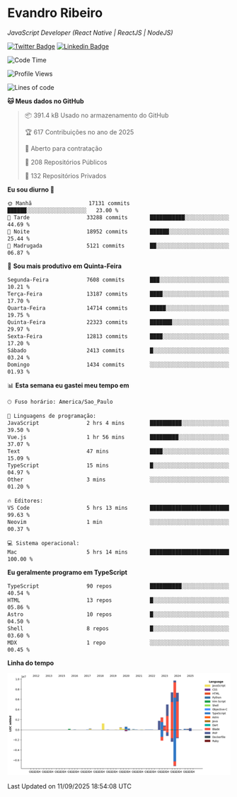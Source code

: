 # Evandro **Ribeiro**

*JavaScript Developer (React Native | ReactJS | NodeJS)*

[![Twitter Badge](https://img.shields.io/badge/-@ribeiroevandro-201B2D?style=flat-square&labelColor=201B2D&logo=twitter&logoColor=white&link=https://twitter.com/ribeiroevandro)](https://twitter.com/ribeiroevandro) 
[![Linkedin Badge](https://img.shields.io/badge/-Evandro%20Ribeiro-201B2D?style=flat-square&logo=Linkedin&logoColor=white&link=https://www.linkedin.com/in/ribeiroevandro)](https://www.linkedin.com/in/ribeiroevandro) 


<!--START_SECTION:waka-->
![Code Time](http://img.shields.io/badge/Code%20Time-4%2C639%20hrs%2035%20mins-blue)

![Profile Views](http://img.shields.io/badge/Visualizac%C3%B5es%20do%20perfil-3-blue)

![Lines of code](https://img.shields.io/badge/Desde%20o%20Hello%20World%20eu%20escrevi-38.1%20million%20linhas%20de%20c%C3%B3digo-blue)

**🐱 Meus dados no GitHub** 

> 📦 391.4 kB Usado no armazenamento do GitHub 
 > 
> 🏆 617 Contribuições no ano de 2025
 > 
> 💼 Aberto para contratação
 > 
> 📜 208 Repositórios Públicos 
 > 
> 🔑 132 Repositórios Privados 
 > 
**Eu sou diurno 🐤** 

```text
🌞 Manhã                  17131 commits       ██████░░░░░░░░░░░░░░░░░░░   23.00 % 
🌆 Tarde                  33288 commits       ███████████░░░░░░░░░░░░░░   44.69 % 
🌃 Noite                  18952 commits       ██████░░░░░░░░░░░░░░░░░░░   25.44 % 
🌙 Madrugada              5121 commits        ██░░░░░░░░░░░░░░░░░░░░░░░   06.87 % 
```
📅 **Sou mais produtivo em Quinta-Feira** 

```text
Segunda-Feira            7608 commits        ███░░░░░░░░░░░░░░░░░░░░░░   10.21 % 
Terça-Feira              13187 commits       ████░░░░░░░░░░░░░░░░░░░░░   17.70 % 
Quarta-Feira             14714 commits       █████░░░░░░░░░░░░░░░░░░░░   19.75 % 
Quinta-Feira             22323 commits       ███████░░░░░░░░░░░░░░░░░░   29.97 % 
Sexta-Feira              12813 commits       ████░░░░░░░░░░░░░░░░░░░░░   17.20 % 
Sábado                   2413 commits        █░░░░░░░░░░░░░░░░░░░░░░░░   03.24 % 
Domingo                  1434 commits        ░░░░░░░░░░░░░░░░░░░░░░░░░   01.93 % 
```


📊 **Esta semana eu gastei meu tempo em** 

```text
🕑︎ Fuso horário: America/Sao_Paulo

💬 Linguagens de programação: 
JavaScript               2 hrs 4 mins        ██████████░░░░░░░░░░░░░░░   39.50 % 
Vue.js                   1 hr 56 mins        █████████░░░░░░░░░░░░░░░░   37.07 % 
Text                     47 mins             ████░░░░░░░░░░░░░░░░░░░░░   15.09 % 
TypeScript               15 mins             █░░░░░░░░░░░░░░░░░░░░░░░░   04.97 % 
Other                    3 mins              ░░░░░░░░░░░░░░░░░░░░░░░░░   01.20 % 

🔥 Editores: 
VS Code                  5 hrs 13 mins       █████████████████████████   99.63 % 
Neovim                   1 min               ░░░░░░░░░░░░░░░░░░░░░░░░░   00.37 % 

💻 Sistema operacional: 
Mac                      5 hrs 14 mins       █████████████████████████   100.00 % 
```

**Eu geralmente programo em TypeScript** 

```text
TypeScript               90 repos            ██████████░░░░░░░░░░░░░░░   40.54 % 
HTML                     13 repos            █░░░░░░░░░░░░░░░░░░░░░░░░   05.86 % 
Astro                    10 repos            █░░░░░░░░░░░░░░░░░░░░░░░░   04.50 % 
Shell                    8 repos             █░░░░░░░░░░░░░░░░░░░░░░░░   03.60 % 
MDX                      1 repo              ░░░░░░░░░░░░░░░░░░░░░░░░░   00.45 % 
```



**Linha do tempo**

![Lines of Code chart](https://raw.githubusercontent.com/ribeiroevandro/ribeiroevandro/main/assets/bar_graph.png)


 Last Updated on 11/09/2025 18:54:08 UTC
<!--END_SECTION:waka-->
